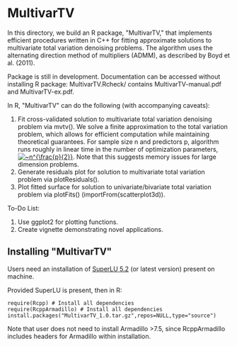 MultivarTV
=======
In this directory, we build an R package, "MultivarTV," that implements efficient procedures written in C++ for fitting approximate solutions to multivariate total variation denoising problems. The algorithm uses the alternating direction method of multipliers (ADMM), as described by Boyd et al. (2011).

Package is still in development. Documentation can be accessed without installing R package: MultivarTV.Rcheck/ contains MultivarTV-manual.pdf and MultivarTV-ex.pdf.

In R, "MultivarTV" can do the following (with accompanying caveats):

1. Fit cross-validated solution to multivariate total variation denoising problem via mvtv(). We solve a finite approximation to the total variation problem, which allows for efficient computation while maintaining theoretical guarantees. For sample size n and predictors p, algorithm runs roughly in linear time in the number of optimization parameters, <a href="https://www.codecogs.com/eqnedit.php?latex=~n^{\frac{p}{2}}" target="_blank"><img src="https://latex.codecogs.com/gif.latex?~n^{\frac{p}{2}}" title="~n^{\frac{p}{2}}" /></a>. Note that this suggests memory issues for large dimension problems.
2. Generate residuals plot for solution to multivariate total variation problem via plotResiduals(). 
3. Plot fitted surface for solution to univariate/bivariate total variation problem via plotFits() (importFrom(scatterplot3d)). 

To-Do List:

1. Use ggplot2 for plotting functions.
2. Create vignette demonstrating novel applications. 

## Installing "MultivarTV"

Users need an installation of [SuperLU 5.2](http://crd-legacy.lbl.gov/~xiaoye/SuperLU/#superlu) (or latest version) present on machine. 

Provided SuperLU is present, then in R:

	require(Rcpp) # Install all dependencies
	require(RcppArmadillo) # Install all dependencies
	install.packages("MultivarTV_1.0.tar.gz",repos=NULL,type="source")

Note that user does not need to install Armadillo >7.5, since RcppArmadillo includes headers for Armadillo within installation. 
